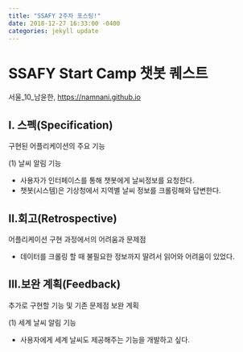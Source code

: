 ```yaml
---
title: "SSAFY 2주차 포스팅!"
date: 2018-12-27 16:33:00 -0400
categories: jekyll update
---
```


# SSAFY Start Camp 챗봇 퀘스트
서울_10_남윤한, https://namnani.github.io

## I. 스펙(Specification)
구현된 어플리케이션의 주요 기능

(1) 날씨 알림 기능
- 사용자가 인터페이스를 통해 챗봇에게 날씨정보를 요청한다.
- 챗봇(시스템)은 기상청에서 지역별 날씨 정보를 크롤링해와 답변한다.

## II.회고(Retrospective)
어플리케이션 구현 과정에서의 어려움과 문제점
- 데이터를 크롤링 할 때 불필요한 정보까지 딸려서 읽어와 어려움이 있었다.

## III.보완 계획(Feedback)
추가로 구현할 기능 및 기존 문제점 보완 계획

(1) 세계 날씨 알림 기능
- 사용자에게 세계 날씨도 제공해주는 기능을 개발하고 싶다.
